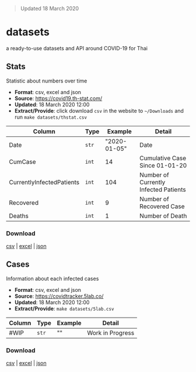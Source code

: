> Updated 18 March 2020

# datasets
a ready-to-use datasets and API around COVID-19 for Thai

## Stats
Statistic about numbers over time
 * **Format**: csv, excel and json
 * **Source**: <https://covid19.th-stat.com/>
 * **Updated**: 18 March 2020 12:00
 * **Extract/Provide**: click download `csv` in the website to `~/Downloads` and run `make datasets/thstat.csv`

| Column                    | Type  | Example      | Detail                                |
| ------------------------- | ----- | ------------ | ------------------------------------- |
| Date                      | `str` | "2020-01-05" | Date                                  |
| CumCase                   | `int` | 14           | Cumulative Case Since 01-01-20        |
| CurrentlyInfectedPatients | `int` | 104          | Number of Currently Infected Patients |
| Recovered                 | `int` | 9            | Number of Recovered Case              |
| Deaths                    | `int` | 1            | Number of Death                       |

### Download
[csv](datasets/thstat.csv) | [excel](datasets/thstat.xlsx) | [json](datasets/thstat.json)

## Cases
Information about each infected cases
 * **Format**: csv, excel and json
 * **Source**: <https://covidtracker.5lab.co/>
 * **Updated**: 18 March 2020 12:00
 * **Extract/Provide**: `make datasets/5lab.csv`

| Column | Type  | Example | Detail           |
| ------ | ----- | ------- | ---------------- |
| #WIP   | `str` | ""      | Work in Progress |



### Download
[csv](datasets/5lab.csv) | [excel](datasets/5lab.xlsx) | [json](datasets/5lab.json)